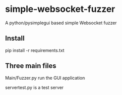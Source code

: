 # simple-websocket-fuzzer
A python/pysimplegui based simple Websocket fuzzer

## <b>Install</b>

pip install -r requirements.txt


## Three main files

Main/Fuzzer.py run the GUI application

servertest.py is a test server 
